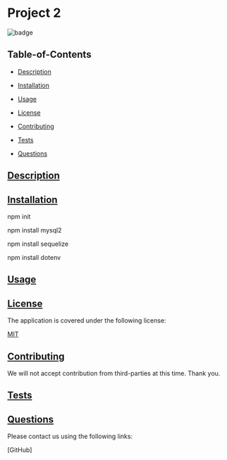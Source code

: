 # Project 2
  
  
  ![badge](https://img.shields.io/badge/license-MIT-blue)
    
  ## Table-of-Contents
  * [Description](#description)
  * [Installation](#installation)
  
  * [Usage](#usage)
  
  * [License](#license)
    
  * [Contributing](#contributing)
  * [Tests](#tests)
  * [Questions](#questions)
  
  ## [Description](#table-of-contents)

  ## [Installation](#table-of-contents)
  
 npm init 
 
 npm install mysql2
 
 npm install sequelize 
 
 npm install dotenv

  ## [Usage](#table-of-contents)
 
 
  
  ## [License](#table-of-contents)
  The application is covered under the following license:
  
  [MIT](https://choosealicense.com/licenses/MIT)
    
    
  ## [Contributing](#table-of-contents)
  
  
  We will not accept contribution from third-parties at this time. Thank you.
    
  ## [Tests](#table-of-contents)
  

  ## [Questions](#table-of-contents)
  Please contact us using the following links:
  
  [GitHub]
 
